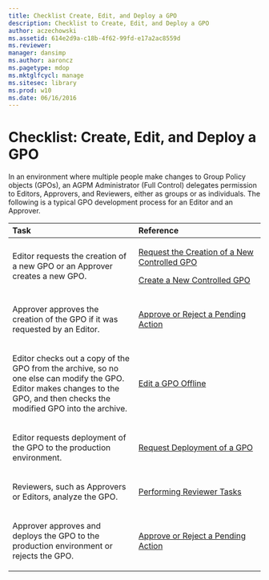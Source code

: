 ```yaml
---
title: Checklist Create, Edit, and Deploy a GPO
description: Checklist to Create, Edit, and Deploy a GPO
author: aczechowski
ms.assetid: 614e2d9a-c18b-4f62-99fd-e17a2ac8559d
ms.reviewer: 
manager: dansimp
ms.author: aaroncz
ms.pagetype: mdop
ms.mktglfcycl: manage
ms.sitesec: library
ms.prod: w10
ms.date: 06/16/2016
---
```



# Checklist: Create, Edit, and Deploy a GPO


In an environment where multiple people make changes to Group Policy objects (GPOs), an AGPM Administrator (Full Control) delegates permission to Editors, Approvers, and Reviewers, either as groups or as individuals. The following is a typical GPO development process for an Editor and an Approver.

<table>
<colgroup>
<col width="50%" />
<col width="50%" />
</colgroup>
<thead>
<tr class="header">
<th align="left">Task</th>
<th align="left">Reference</th>
</tr>
</thead>
<tbody>
<tr class="odd">
<td align="left"><p>Editor requests the creation of a new GPO or an Approver creates a new GPO.</p></td>
<td align="left"><p><a href="request-the-creation-of-a-new-controlled-gpo.md" data-raw-source="[Request the Creation of a New Controlled GPO](request-the-creation-of-a-new-controlled-gpo.md)">Request the Creation of a New Controlled GPO</a></p>
<p><a href="create-a-new-controlled-gpo.md" data-raw-source="[Create a New Controlled GPO](create-a-new-controlled-gpo.md)">Create a New Controlled GPO</a></p></td>
</tr>
<tr class="even">
<td align="left"><p>Approver approves the creation of the GPO if it was requested by an Editor.</p></td>
<td align="left"><p><a href="approve-or-reject-a-pending-action.md" data-raw-source="[Approve or Reject a Pending Action](approve-or-reject-a-pending-action.md)">Approve or Reject a Pending Action</a></p></td>
</tr>
<tr class="odd">
<td align="left"><p>Editor checks out a copy of the GPO from the archive, so no one else can modify the GPO. Editor makes changes to the GPO, and then checks the modified GPO into the archive.</p></td>
<td align="left"><p><a href="edit-a-gpo-offline.md" data-raw-source="[Edit a GPO Offline](edit-a-gpo-offline.md)">Edit a GPO Offline</a></p></td>
</tr>
<tr class="even">
<td align="left"><p>Editor requests deployment of the GPO to the production environment.</p></td>
<td align="left"><p><a href="request-deployment-of-a-gpo.md" data-raw-source="[Request Deployment of a GPO](request-deployment-of-a-gpo.md)">Request Deployment of a GPO</a></p></td>
</tr>
<tr class="odd">
<td align="left"><p>Reviewers, such as Approvers or Editors, analyze the GPO.</p></td>
<td align="left"><p><a href="performing-reviewer-tasks.md" data-raw-source="[Performing Reviewer Tasks](performing-reviewer-tasks.md)">Performing Reviewer Tasks</a></p></td>
</tr>
<tr class="even">
<td align="left"><p>Approver approves and deploys the GPO to the production environment or rejects the GPO.</p></td>
<td align="left"><p><a href="approve-or-reject-a-pending-action.md" data-raw-source="[Approve or Reject a Pending Action](approve-or-reject-a-pending-action.md)">Approve or Reject a Pending Action</a></p></td>
</tr>
</tbody>
</table>

 

 

 





